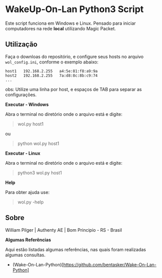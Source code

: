 # WakeUp-On-Lan Python3 Script

Este script funciona em Windows e Linux.
Pensado para iniciar computadores na rede **local** utilizando Magic Packet.

## Utilização

Faça o downloas do repositório, e configure seus hosts no arquivo `wol_config.ini`, conforme o exemplo abaixo:

```
host1	192.168.2.255	a4:5e:81:f8:a9:9a
host2	192.168.2.255	7a:d8:8c:8b:c9:74
...
```

obs: Utilize uma linha por host, e espaços de TAB para separar as configurações.

**Executar - Windows**

Abra o terminal no diretório onde o arquivo está e digite:

> wol.py host1

ou

> python wol.py host1

**Executar - Linux**

Abra o terminal no diretório onde o arquivo está e digite:

> python3 wol.py host1

**Help**

Para obter ajuda use:

> wol.py -help


## Sobre

William Pilger | Authenty AE | Bom Principio - RS - Brasil

**Algumas Referências**

Aqui estão listadas algumas referências, nas quais foram realizadas algumas consultas.

- (Wake-On-Lan-Python)[https://github.com/bentasker/Wake-On-Lan-Python]
